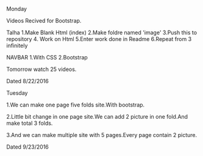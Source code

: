 Monday

Videos Recived for Bootstrap.

Talha 
1.Make Blank Html (index)
2.Make foldre named 'image'
3.Push this to repository 
4. Work on Html
5.Enter work done in Readme 
6.Repeat from 3 infinitely

NAVBAR
1.With CSS
2.Bootstrap 

Tomorrow watch 25 videos.

Dated 8/22/2016



Tuesday

1.We can make one page five folds site.With bootstrap.

2.Little bit change in one page site.We can add 2 picture in one fold.And make total 3 folds.

3.And we can make multiple site with 5 pages.Every page contain 2 picture.

Dated 9/23/2016  

